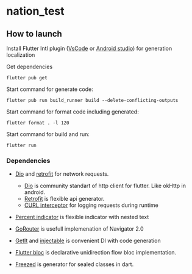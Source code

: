 # nation_test

## How to launch

Install Flutter Intl plugin ([VsCode](https://marketplace.visualstudio.com/items?itemName=localizely.flutter-intl) or [Android studio](https://plugins.jetbrains.com/plugin/13666-flutter-intl)) for generation localization

Get dependencies
```
flutter pub get
```

Start command for generate code:
```
flutter pub run build_runner build --delete-conflicting-outputs     
```

Start command for format code including generated:
```
flutter format . -l 120
```

Start command for build and run:
```
flutter run
```

### Dependencies
* [Dio](https://pub.dev/packages/dio) and [retrofit](https://pub.dev/packages/retrofit) for network requests. 
  * [Dio](https://pub.dev/packages/dio) is community standart of http client for flutter. Like okHttp in android.
  * [Retrofit](https://pub.dev/packages/retrofit) is flexible api generator.
  * [CURL interceptor](https://pub.dev/packages/curl_logger_dio_interceptor) for logging requests during runtime

* [Percent indicator](https://pub.dev/packages/percent_indicator) is flexible indicator with nested text
* [GoRouter](https://pub.dev/packages/go_router) is usefull implemenation of Navigator 2.0
* [GetIt](https://pub.dev/packages/get_it) and [injectable](https://pub.dev/packages/injectable) is convenient DI with code generation
* [Flutter bloc](https://pub.dev/packages/flutter_bloc) is declarative unidirection flow bloc implementation.
* [Freezed](https://pub.dev/packages/freezed) is generator for sealed classes in dart.
